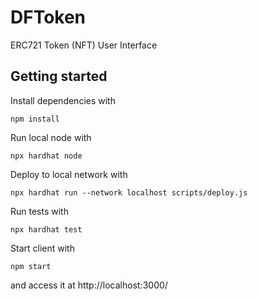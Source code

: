 # DFToken

ERC721 Token (NFT) User Interface

## Getting started

Install dependencies with
```
npm install
```

Run local node with
```
npx hardhat node
```
Deploy to local network with
```
npx hardhat run --network localhost scripts/deploy.js
```

Run tests with
```
npx hardhat test
```

Start client with
```
npm start
```
and access it at http://localhost:3000/
